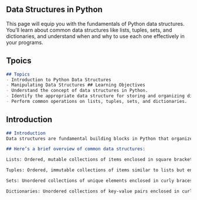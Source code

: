 ## Data Structures in Python 
This page will equip you with the fundamentals of Python data structures. You’ll learn about common data structures like lists, tuples, sets, and dictionaries, and understand when and why to use each one effectively in your programs.

## Tpoics
```md
## Topics
- Introduction to Python Data Structures
- Manipulating Data Structures ## Learning Objectives
- Understand the concept of data structures in Python.
- Identify the appropriate data structure for storing and organizing different types of data.
- Perform common operations on lists, tuples, sets, and dictionaries.
```

## Introduction

```md
## Introduction
Data structures are fundamental building blocks in Python that organize and store collections of data.Data structures are like containers that allow you to organize and store collections of data in a structured and efficient way. Think of them as different types of boxes or organizers where you can put your data items. Choosing the right data structure for your task is crucial for efficient code and memory usage.

## Here’s a brief overview of common data structures:

Lists: Ordered, mutable collections of items enclosed in square brackets []. They can hold elements of different data types and allow duplicate values.

Tuples: Ordered, immutable collections of items similar to lists but enclosed in parentheses (). Once created, their elements cannot be changed.

Sets: Unordered collections of unique elements enclosed in curly braces {}. Sets are useful for removing duplicates and checking element membership.

Dictionaries: Unordered collections of key-value pairs enclosed in curly braces {}. Keys must be unique and immutable, while values can be of any data type. Dictionaries are efficient for storing data associated with labels.

```
